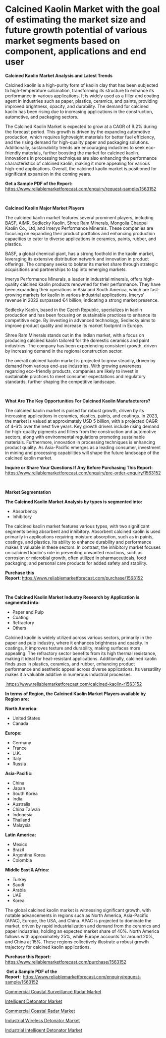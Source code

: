 <p><h1>Calcined Kaolin Market with the goal of estimating the market size and future growth potential of various market segments based on component, applications and end user</h1></p><p><strong>Calcined Kaolin Market Analysis and Latest Trends</strong></p>
<p><p>Calcined kaolin is a high-purity form of kaolin clay that has been subjected to high-temperature calcination, transforming its structure to enhance its performance in various applications. It is widely used as a filler and coating agent in industries such as paper, plastics, ceramics, and paints, providing improved brightness, opacity, and durability. The demand for calcined kaolin has been rising due to increasing applications in the construction, automotive, and packaging sectors.</p><p>The Calcined Kaolin Market is expected to grow at a CAGR of 9.2% during the forecast period. This growth is driven by the expanding automotive production, which requires lightweight materials for better fuel efficiency, and the rising demand for high-quality paper and packaging solutions. Additionally, sustainability trends are encouraging industries to seek eco-friendly materials, further boosting the market for calcined kaolin. Innovations in processing techniques are also enhancing the performance characteristics of calcined kaolin, making it more appealing for various high-end applications. Overall, the calcined kaolin market is positioned for significant expansion in the coming years.</p></p>
<p><strong>Get a Sample PDF of the Report:&nbsp;</strong> <a href="https://www.reliablemarketforecast.com/enquiry/request-sample/1563152?utm_campaign=1875&utm_medium=2&utm_source=Github&utm_content=ia&utm_term=28022025&utm_id=calcined-kaolin">https://www.reliablemarketforecast.com/enquiry/request-sample/1563152</a></p>
<p>&nbsp;</p>
<p><strong>Calcined Kaolin Major Market Players</strong></p>
<p><p>The calcined kaolin market features several prominent players, including BASF, AIMR, Sedlecky Kaolin, Shree Ram Minerals, Mongolia Chaopai Kaolin Co., Ltd, and Imerys Performance Minerals. These companies are focusing on expanding their product portfolios and enhancing production capacities to cater to diverse applications in ceramics, paints, rubber, and plastics.</p><p>BASF, a global chemical giant, has a strong foothold in the kaolin market, leveraging its extensive distribution network and innovation in product offerings. The company seeks to bolster its market share through strategic acquisitions and partnerships to tap into emerging markets.</p><p>Imerys Performance Minerals, a leader in industrial minerals, offers high-quality calcined kaolin products renowned for their performance. They have been expanding their operations in Asia and South America, which are fast-growing markets for kaolin in various industrial applications. Imerys' revenue in 2022 surpassed €4 billion, indicating a strong market presence.</p><p>Sedlecky Kaolin, based in the Czech Republic, specializes in kaolin production and has been focusing on sustainable practices to enhance its competitive edge. By investing in advanced technology, Sedlecky aims to improve product quality and increase its market footprint in Europe.</p><p>Shree Ram Minerals stands out in the Indian market, with a focus on producing calcined kaolin tailored for the domestic ceramics and paint industries. The company has been experiencing consistent growth, driven by increasing demand in the regional construction sector.</p><p>The overall calcined kaolin market is projected to grow steadily, driven by demand from various end-use industries. With growing awareness regarding eco-friendly products, companies are likely to invest in sustainable practices to meet consumer expectations and regulatory standards, further shaping the competitive landscape.</p></p>
<p>&nbsp;</p>
<p><strong>What Are The Key Opportunities For Calcined Kaolin Manufacturers?</strong></p>
<p><p>The calcined kaolin market is poised for robust growth, driven by its increasing applications in ceramics, plastics, paints, and coatings. In 2023, the market is valued at approximately USD 5 billion, with a projected CAGR of 4-6% over the next five years. Key growth drivers include rising demand for high-quality pigments and fillers from the construction and automotive sectors, along with environmental regulations promoting sustainable materials. Furthermore, innovation in processing techniques is enhancing product quality. As Asia-Pacific emerges as a leading consumer, investment in mining and processing capabilities will shape the future landscape of the calcined kaolin market.</p></p>
<p><strong>Inquire or Share Your Questions If Any Before Purchasing This Report:</strong> <a href="https://www.reliablemarketforecast.com/enquiry/pre-order-enquiry/1563152?utm_campaign=1875&utm_medium=2&utm_source=Github&utm_content=ia&utm_term=28022025&utm_id=calcined-kaolin">https://www.reliablemarketforecast.com/enquiry/pre-order-enquiry/1563152</a></p>
<p>&nbsp;</p>
<p><strong>Market Segmentation</strong></p>
<p><strong>The Calcined Kaolin Market Analysis by types is segmented into:</strong></p>
<p><ul><li>Absorbency</li><li>Inhibitory</li></ul></p>
<p><p>The calcined kaolin market features various types, with two significant segments being absorbent and inhibitory. Absorbent calcined kaolin is used primarily in applications requiring moisture absorption, such as in paints, coatings, and plastics. Its ability to enhance durability and performance makes it valuable in these sectors. In contrast, the inhibitory market focuses on calcined kaolin's role in preventing unwanted reactions, such as corrosion or microbial growth, often utilized in pharmaceuticals, food packaging, and personal care products for added safety and stability.</p></p>
<p><strong>Purchase this Report:&nbsp;</strong><a href="https://www.reliablemarketforecast.com/purchase/1563152?utm_campaign=1875&utm_medium=2&utm_source=Github&utm_content=ia&utm_term=28022025&utm_id=calcined-kaolin">https://www.reliablemarketforecast.com/purchase/1563152</a></p>
<p>&nbsp;</p>
<p><strong>The Calcined Kaolin Market Industry Research by Application is segmented into:</strong></p>
<p><ul><li>Paper and Pulp</li><li>Coating</li><li>Refractory</li><li>Others</li></ul></p>
<p><p>Calcined kaolin is widely utilized across various sectors, primarily in the paper and pulp industry, where it enhances brightness and opacity. In coatings, it improves texture and durability, making surfaces more appealing. The refractory sector benefits from its high thermal resistance, making it ideal for heat-resistant applications. Additionally, calcined kaolin finds uses in plastics, ceramics, and rubber, enhancing product performance and aesthetic appeal across diverse applications. Its versatility makes it a valuable additive in numerous industrial processes.</p></p>
<p><a href="https://www.reliablemarketforecast.com/calcined-kaolin-r1563152?utm_campaign=1875&utm_medium=2&utm_source=Github&utm_content=ia&utm_term=28022025&utm_id=calcined-kaolin">&nbsp;https://www.reliablemarketforecast.com/calcined-kaolin-r1563152</a></p>
<p><strong>In terms of Region, the Calcined Kaolin Market Players available by Region are:</strong></p>
<p>
    <p> <strong> North America: </strong>
        <ul>
            <li>United States</li>
            <li>Canada</li>
        </ul>
        </p> 
    <p> <strong> Europe: </strong>
        <ul>
            <li>Germany</li>
            <li>France</li>
            <li>U.K.</li>
            <li>Italy</li>
            <li>Russia</li>
        </ul>
        </p> 
    <p> <strong> Asia-Pacific: </strong>
        <ul>
            <li>China</li>
            <li>Japan</li>
            <li>South Korea</li>
            <li>India</li>
            <li>Australia</li>
            <li>China Taiwan</li>
            <li>Indonesia</li>
            <li>Thailand</li>
            <li>Malaysia</li>
        </ul>
        </p> 
    <p> <strong> Latin America: </strong>
        <ul>
            <li>Mexico</li>
            <li>Brazil</li>
            <li>Argentina Korea</li>
            <li>Colombia</li>
        </ul>
        </p> 
    <p> <strong> Middle East & Africa: </strong>
        <ul>
            <li>Turkey</li>
            <li>Saudi</li>
            <li>Arabia</li>
            <li>UAE</li>
            <li>Korea</li>
        </ul>
    </p>
    </p>
<p><p>The global calcined kaolin market is witnessing significant growth, with notable advancements in regions such as North America, Asia-Pacific (APAC), Europe, the USA, and China. APAC is projected to dominate the market, driven by rapid industrialization and demand from the ceramics and paper industries, holding an expected market share of 40%. North America follows with approximately 25%, while Europe accounts for around 20%, and China at 15%. These regions collectively illustrate a robust growth trajectory for calcined kaolin applications.</p></p>
<p><strong>Purchase this Report: </strong><a href="https://www.reliablemarketforecast.com/purchase/1563152?utm_campaign=1875&utm_medium=2&utm_source=Github&utm_content=ia&utm_term=28022025&utm_id=calcined-kaolin">https://www.reliablemarketforecast.com/purchase/1563152</a></p>
<p>&nbsp;<strong>Get a Sample PDF of the Report:&nbsp;&nbsp;</strong><a href="https://www.reliablemarketforecast.com/enquiry/request-sample/1563152?utm_campaign=1875&utm_medium=2&utm_source=Github&utm_content=ia&utm_term=28022025&utm_id=calcined-kaolin">https://www.reliablemarketforecast.com/enquiry/request-sample/1563152</a></p>
<p><strong></strong></p>
<p><p><a href="https://github.com/mayabungard8092/Market-Research-Report-List-1/blob/main/commercial-coastal-surveillance-radar-market.md?utm_campaign=1875&utm_medium=2&utm_source=Github&utm_content=ia&utm_term=28022025&utm_id=calcined-kaolin">Commercial Coastal Surveillance Radar Market</a></p><p><a href="https://github.com/sadimsamid/Market-Research-Report-List-1/blob/main/intelligent-detonator-market.md?utm_campaign=1875&utm_medium=2&utm_source=Github&utm_content=ia&utm_term=28022025&utm_id=calcined-kaolin">Intelligent Detonator Market</a></p><p><a href="https://github.com/mathastilley812967/Market-Research-Report-List-1/blob/main/commercial-coastal-radar-market.md?utm_campaign=1875&utm_medium=2&utm_source=Github&utm_content=ia&utm_term=28022025&utm_id=calcined-kaolin">Commercial Coastal Radar Market</a></p><p><a href="https://github.com/boysabotzoc/Market-Research-Report-List-1/blob/main/industrial-wireless-detonator-market.md?utm_campaign=1875&utm_medium=2&utm_source=Github&utm_content=ia&utm_term=28022025&utm_id=calcined-kaolin">Industrial Wireless Detonator Market</a></p><p><a href="https://github.com/penecorodz74/Market-Research-Report-List-1/blob/main/industrial-intelligent-detonator-market.md?utm_campaign=1875&utm_medium=2&utm_source=Github&utm_content=ia&utm_term=28022025&utm_id=calcined-kaolin">Industrial Intelligent Detonator Market</a></p></p>